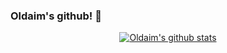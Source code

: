 ### Oldaim's github! 👋


<div align="center">
  
[![Oldaim's github stats](https://github-readme-stats.vercel.app/api?username=oldaim&show_icons=true&theme=vue)](https://github.com/oldaim)

</div><!--
**oldaim/oldaim** is a ✨ _special_ ✨ repository because its `README.md` (this file) appears on your GitHub profile.

Here are some ideas to get you started:

- 🔭 I’m currently working on ...
- 🌱 I’m currently learning ...
- 👯 I’m looking to collaborate on ...
- 🤔 I’m looking for help with ...
- 💬 Ask me about ...
- 📫 How to reach me: ...
- 😄 Pronouns: ...
- ⚡ Fun fact: ...
-->

